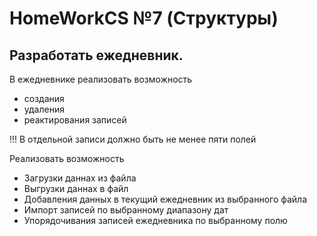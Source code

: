 # HomeWorkCS №7 (Структуры)
## Разработать ежедневник.
В ежедневнике реализовать возможность 
- создания
- удаления
- реактирования записей

!!! В отдельной записи должно быть не менее пяти полей

Реализовать возможность 
- Загрузки даннах из файла
- Выгрузки даннах в файл
- Добавления данных в текущий ежедневник из выбранного файла
- Импорт записей по выбранному диапазону дат
- Упорядочивания записей ежедневника по выбранному полю
